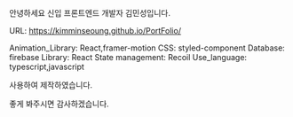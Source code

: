 안녕하세요 신입 프론트엔드 개발자 김민성입니다.

URL: https://kimminseoung.github.io/PortFolio/

Animation_Library: React,framer-motion
CSS: styled-component
Database: firebase
Library: React
State management: Recoil
Use_language: typescript,javascript

사용하여 제작하였습니다.


좋게 봐주시면 감사하겠습니다.
